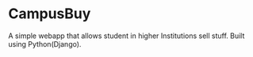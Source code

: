 # CampusBuy
A simple webapp that allows student in higher Institutions sell stuff.
Built using Python(Django).

